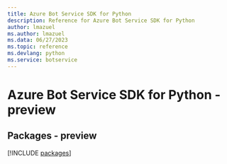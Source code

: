 ```yaml
---
title: Azure Bot Service SDK for Python
description: Reference for Azure Bot Service SDK for Python
author: lmazuel
ms.author: lmazuel
ms.data: 06/27/2023
ms.topic: reference
ms.devlang: python
ms.service: botservice
---
```

# Azure Bot Service SDK for Python - preview
## Packages - preview
[!INCLUDE [packages](bot-service-index.md)]
